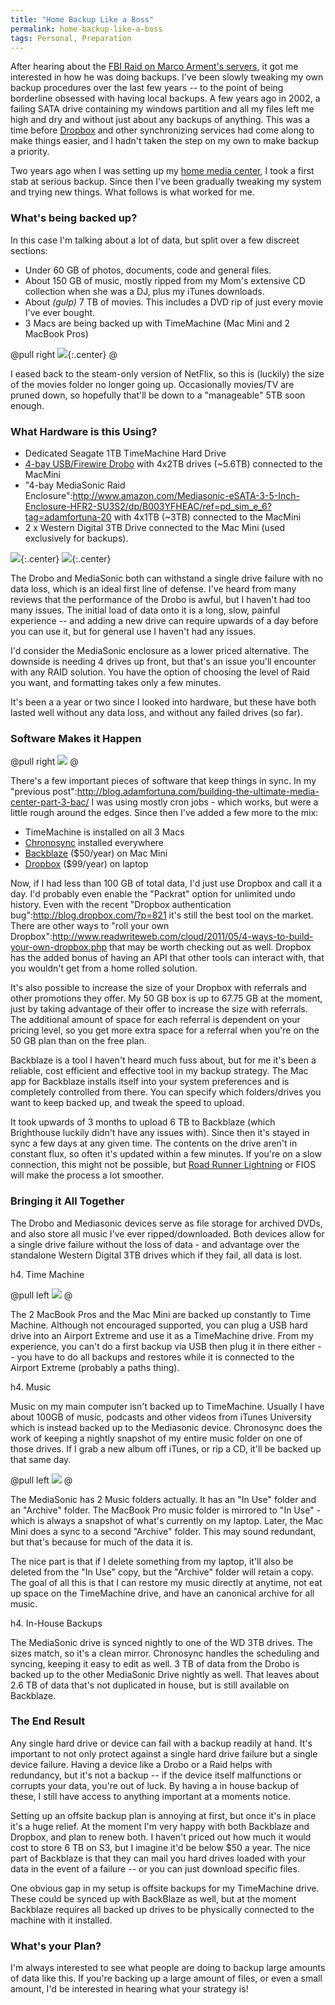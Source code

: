 ```yaml
---
title: "Home Backup Like a Boss"
permalink: home-backup-like-a-boss
tags: Personal, Preparation
---
```


After hearing about the [FBI Raid on Marco Arment's servers](http://5by5.tv/buildanalyze/30), it got me interested in how he was doing backups. I've been slowly tweaking my own backup procedures over the last few years -- to the point of being borderline obsessed with having local backups. A few years ago in 2002, a failing SATA drive containing my windows partition and all my files left me high and dry and without just about any backups of anything. This was a time before [Dropbox](http://db.tt/ueGBRCn) and other synchronizing services had come along to make things easier, and I hadn't taken the step on my own to make backup a priority.

Two years ago when I was setting up my [home media center](http://blog.adamfortuna.com/building-the-ultimate-media-center-part-3-bac/), I took a first stab at serious backup. Since then I've been gradually tweaking my system and trying new things. What follows is what worked for me.

### What's being backed up?

In this case I'm talking about a lot of data, but split over a few discreet sections:

* Under 60 GB of photos, documents, code and general files.
* About 150 GB of music, mostly ripped from my Mom's extensive CD collection when she was a DJ, plus my iTunes downloads.
* About _(gulp)_ 7 TB of movies. This includes a DVD rip of just every movie I've ever bought.
* 3 Macs are being backed up with TimeMachine (Mac Mini and 2 MacBook Pros)

@pull right
![](/images/galleries/articles/media_center/mini-small.png){:.center}
@

I eased back to the steam-only version of NetFlix, so this is (luckily) the size of the movies folder no longer going up. Occasionally movies/TV are pruned down, so hopefully that'll be down to a "manageable" 5TB soon enough.

### What Hardware is this Using?

* Dedicated Seagate 1TB TimeMachine Hard Drive
* [4-bay USB/Firewire Drobo](http://www.amazon.com/Data-Robotics-FireWire-Storage-DR04DD10/dp/B001CZ9ZEE/ref=sr_1_1?ie=UTF8&qid=1309218669&sr=8-1&tag=adamfortuna-20) with 4x2TB drives (~5.6TB) connected to the MacMini
* "4-bay MediaSonic Raid Enclosure":http://www.amazon.com/Mediasonic-eSATA-3-5-Inch-Enclosure-HFR2-SU3S2/dp/B003YFHEAC/ref=pd_sim_e_6?tag=adamfortuna-20 with 4x1TB (~3TB) connected to the MacMini
* 2 x Western Digital 3TB Drive connected to the Mac Mini (used exclusively for backups).

![](/images/galleries/articles/media_center/drobo.png){:.center}
![](/images/galleries/articles/media_center/mediasonic.png){:.center}


The Drobo and MediaSonic both can withstand a single drive failure with no data loss, which is an ideal first line of defense. I've heard from many reviews that the performance of the Drobo is awful, but I haven't had too many issues. The initial load of data onto it is a long, slow, painful experience -- and adding a new drive can require upwards of a day before you can use it, but for general use I haven't had any issues.

I'd consider the MediaSonic enclosure as a lower priced alternative. The downside is needing 4 drives up front, but that's an issue you'll encounter with any RAID solution. You have the option of choosing the level of Raid you want, and formatting takes only a few minutes.

It's been a a year or two since I looked into hardware, but these have both lasted well without any data loss, and without any failed drives (so far).

### Software Makes it Happen

@pull right
![](/images/galleries/articles/media_center/cronosync.png)
@

There's a few important pieces of software that keep things in sync. In my "previous post":http://blog.adamfortuna.com/building-the-ultimate-media-center-part-3-bac/ I was using mostly cron jobs - which works, but were a little rough around the edges. Since then I've added a few more to the mix:

* TimeMachine is installed on all 3 Macs
* [Chronosync](http://www.econtechnologies.com/pages/cs/chrono_overview.html) installed everywhere
* [Backblaze](http://www.backblaze.com/partner/af1782) ($50/year) on Mac Mini
* [Dropbox](http://db.tt/ueGBRCn) ($99/year) on laptop

Now, if I had less than 100 GB of total data, I'd just use Dropbox and call it a day. I'd probably even enable the "Packrat" option for unlimited undo history. Even with the recent "Dropbox authentication bug":http://blog.dropbox.com/?p=821 it's still the best tool on the market. There are other ways to "roll your own Dropbox":http://www.readwriteweb.com/cloud/2011/05/4-ways-to-build-your-own-dropbox.php that may be worth checking out as well. Dropbox has the added bonus of having an API that other tools can interact with, that you wouldn't get from a home rolled solution.

It's also possible to increase the size of your Dropbox with referrals and other promotions they offer. My 50 GB box is up to 67.75 GB at the moment, just by taking advantage of their offer to increase the size with referrals. The additional amount of space for each referral is dependent on your pricing level, so you get more extra space for a referral when you're on the 50 GB plan than on the free plan.

Backblaze is a tool I haven't heard much fuss about, but for me it's been a reliable, cost efficient and effective tool in my backup strategy. The Mac app for Backblaze installs itself into your system preferences and is completely controlled from there. You can specify which folders/drives you want to keep backed up, and tweak the speed to upload.

It took upwards of 3 months to upload 6 TB to Backblaze (which Brighthouse luckily didn't have any issues with). Since then it's stayed in sync a few days at any given time. The contents on the drive aren't in constant flux, so often it's updated within a few minutes. If you're on a slow connection, this might not be possible, but [Road Runner Lightning](http://brighthouse.com/central-florida/shop/internet/road-runner-lightning) or FIOS will make the process a lot smoother.


### Bringing it All Together

The Drobo and Mediasonic devices serve as file storage for archived DVDs, and also store all music I've ever ripped/downloaded. Both devices allow for a single drive failure without the loss of data - and advantage over the standalone Western Digital 3TB drives which if they fail, all data is lost.

h4. Time Machine

@pull left
![](/images/galleries/articles/media_center/timemachine.png)
@

The 2 MacBook Pros and the Mac Mini are backed up constantly to Time Machine. Although not encouraged supported, you can plug a USB hard drive into an Airport Extreme and use it as a TimeMachine drive. From my experience, you can't do a first backup via USB then plug it in there either -- you have to do all backups and restores while it is connected to the Airport Extreme (probably a paths thing).

h4. Music

Music on my main computer isn't backed up to TimeMachine. Usually I have about 100GB of music, podcasts and other videos from iTunes University which is instead backed up to the Mediasonic device. Chronosync does the work of keeping a nightly snapshot of my entire music folder on one of those drives. If I grab a new album off iTunes, or rip a CD, it'll be backed up that same day.

@pull left
![](/images/galleries/articles/media_center/itunes.png)
@

The MediaSonic has 2 Music folders actually. It has an "In Use" folder and an "Archive" folder. The MacBook Pro music folder is mirrored to "In Use" - which is always a snapshot of what's currently on my laptop. Later, the Mac Mini does a sync to a second "Archive" folder. This may sound redundant, but that's because for much of the data it is.

The nice part is that if I delete something from my laptop, it'll also be deleted from the "In Use" copy, but the "Archive" folder will retain a copy. The goal of all this is that I can restore my music directly at anytime, not eat up space on the TimeMachine drive, and have an canonical archive for all music.

h4. In-House Backups

The MediaSonic drive is synced nightly to one of the WD 3TB drives. The sizes match, so it's a clean mirror. Chronosync handles the scheduling and syncing, keeping it easy to edit as well. 3 TB of data from the Drobo is backed up to the other MediaSonic Drive nightly as well. That leaves about 2.6 TB of data that's not duplicated in house, but is still available on Backblaze.

### The End Result

Any single hard drive or device can fail with a backup readily at hand. It's important to not only protect against a single hard drive failure but a single device failure. Having a device like a Drobo or a Raid helps with redundancy, but it's not a backup -- if the device itself malfunctions or corrupts your data, you're out of luck. By having a in house backup of these, I still have access to anything important at a moments notice.

Setting up an offsite backup plan is annoying at first, but once it's in place it's a huge relief. At the moment I'm very happy with both Backblaze and Dropbox, and plan to renew both. I haven't priced out how much it would cost to store 6 TB on S3, but I imagine it'd be below $50 a year. The nice part of Backblaze is that they can mail you hard drives loaded with your data in the event of a failure -- or you can just download specific files.

One obvious gap in my setup is offsite backups for my TimeMachine drive. These could be synced up with BackBlaze as well, but at the moment Backblaze requires all backed up drives to be physically connected to the machine with it installed.

### What's your Plan?

I'm always interested to see what people are doing to backup large amounts of data like this. If you're backing up a large amount of files, or even a small amount, I'd be interested in hearing what your strategy is!
